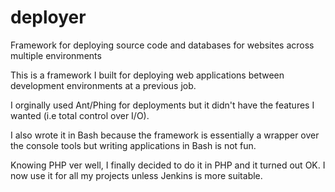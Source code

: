 # deployer
Framework for deploying source code and databases for websites across multiple environments

This is a framework I built for deploying web applications between development 
environments at a previous job.

I orginally used Ant/Phing for deployments but it didn't have the features I 
wanted (i.e total control over I/O).

I also wrote it in Bash because the framework is essentially a wrapper over the 
console tools but writing applications in Bash is not fun.

Knowing PHP ver well, I finally decided to do it in PHP and it turned out OK. 
I now use it for all my projects unless Jenkins is more suitable.
